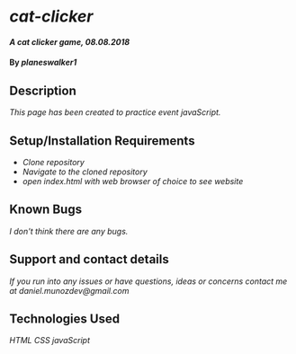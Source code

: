 # _cat-clicker_

#### _A cat clicker game, 08.08.2018_

#### By _**planeswalker1**_

## Description

_This page has been created to practice event javaScript._

## Setup/Installation Requirements

* _Clone repository_
* _Navigate to the cloned repository_
* _open index.html with web browser of choice to see website_

## Known Bugs

_I don't think there are any bugs._

## Support and contact details

_If you run into any issues or have questions, ideas or concerns contact me at daniel.munozdev@gmail.com_

## Technologies Used

_HTML_
_CSS_
_javaScript_